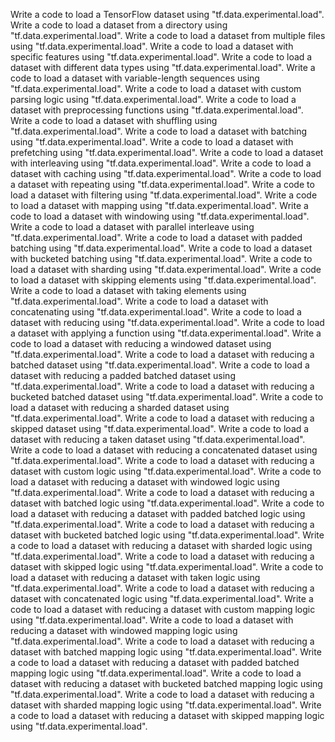 Write a code to load a TensorFlow dataset using "tf.data.experimental.load".
Write a code to load a dataset from a directory using "tf.data.experimental.load".
Write a code to load a dataset from multiple files using "tf.data.experimental.load".
Write a code to load a dataset with specific features using "tf.data.experimental.load".
Write a code to load a dataset with different data types using "tf.data.experimental.load".
Write a code to load a dataset with variable-length sequences using "tf.data.experimental.load".
Write a code to load a dataset with custom parsing logic using "tf.data.experimental.load".
Write a code to load a dataset with preprocessing functions using "tf.data.experimental.load".
Write a code to load a dataset with shuffling using "tf.data.experimental.load".
Write a code to load a dataset with batching using "tf.data.experimental.load".
Write a code to load a dataset with prefetching using "tf.data.experimental.load".
Write a code to load a dataset with interleaving using "tf.data.experimental.load".
Write a code to load a dataset with caching using "tf.data.experimental.load".
Write a code to load a dataset with repeating using "tf.data.experimental.load".
Write a code to load a dataset with filtering using "tf.data.experimental.load".
Write a code to load a dataset with mapping using "tf.data.experimental.load".
Write a code to load a dataset with windowing using "tf.data.experimental.load".
Write a code to load a dataset with parallel interleave using "tf.data.experimental.load".
Write a code to load a dataset with padded batching using "tf.data.experimental.load".
Write a code to load a dataset with bucketed batching using "tf.data.experimental.load".
Write a code to load a dataset with sharding using "tf.data.experimental.load".
Write a code to load a dataset with skipping elements using "tf.data.experimental.load".
Write a code to load a dataset with taking elements using "tf.data.experimental.load".
Write a code to load a dataset with concatenating using "tf.data.experimental.load".
Write a code to load a dataset with reducing using "tf.data.experimental.load".
Write a code to load a dataset with applying a function using "tf.data.experimental.load".
Write a code to load a dataset with reducing a windowed dataset using "tf.data.experimental.load".
Write a code to load a dataset with reducing a batched dataset using "tf.data.experimental.load".
Write a code to load a dataset with reducing a padded batched dataset using "tf.data.experimental.load".
Write a code to load a dataset with reducing a bucketed batched dataset using "tf.data.experimental.load".
Write a code to load a dataset with reducing a sharded dataset using "tf.data.experimental.load".
Write a code to load a dataset with reducing a skipped dataset using "tf.data.experimental.load".
Write a code to load a dataset with reducing a taken dataset using "tf.data.experimental.load".
Write a code to load a dataset with reducing a concatenated dataset using "tf.data.experimental.load".
Write a code to load a dataset with reducing a dataset with custom logic using "tf.data.experimental.load".
Write a code to load a dataset with reducing a dataset with windowed logic using "tf.data.experimental.load".
Write a code to load a dataset with reducing a dataset with batched logic using "tf.data.experimental.load".
Write a code to load a dataset with reducing a dataset with padded batched logic using "tf.data.experimental.load".
Write a code to load a dataset with reducing a dataset with bucketed batched logic using "tf.data.experimental.load".
Write a code to load a dataset with reducing a dataset with sharded logic using "tf.data.experimental.load".
Write a code to load a dataset with reducing a dataset with skipped logic using "tf.data.experimental.load".
Write a code to load a dataset with reducing a dataset with taken logic using "tf.data.experimental.load".
Write a code to load a dataset with reducing a dataset with concatenated logic using "tf.data.experimental.load".
Write a code to load a dataset with reducing a dataset with custom mapping logic using "tf.data.experimental.load".
Write a code to load a dataset with reducing a dataset with windowed mapping logic using "tf.data.experimental.load".
Write a code to load a dataset with reducing a dataset with batched mapping logic using "tf.data.experimental.load".
Write a code to load a dataset with reducing a dataset with padded batched mapping logic using "tf.data.experimental.load".
Write a code to load a dataset with reducing a dataset with bucketed batched mapping logic using "tf.data.experimental.load".
Write a code to load a dataset with reducing a dataset with sharded mapping logic using "tf.data.experimental.load".
Write a code to load a dataset with reducing a dataset with skipped mapping logic using "tf.data.experimental.load".